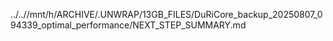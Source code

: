 ../..//mnt/h/ARCHIVE/.UNWRAP/13GB_FILES/DuRiCore_backup_20250807_094339_optimal_performance/NEXT_STEP_SUMMARY.md